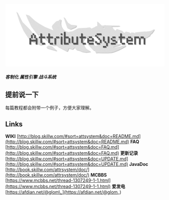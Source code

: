 ![icon](./images/icon.png)

##### **客制化** **属性引擎** **战斗系统**

## 提前说一下

每篇教程都会附带一个例子，方便大家理解。

## Links

**WIKI** [http://blog.skillw.com/#sort=attsystem&doc=README.md](http://blog.skillw.com/#sort=attsystem&doc=README.md)
**FAQ** [http://blog.skillw.com/#sort=attsystem&doc=FAQ.md](http://blog.skillw.com/#sort=attsystem&doc=FAQ.md)
**更新记录** [http://blog.skillw.com/#sort=attsystem&doc=UPDATE.md](http://blog.skillw.com/#sort=attsystem&doc=UPDATE.md)
**JavaDoc** [http://book.skillw.com/attrsystem/doc/](http://book.skillw.com/attrsystem/doc/)
**MCBBS** [https://www.mcbbs.net/thread-1307249-1-1.html](https://www.mcbbs.net/thread-1307249-1-1.html)
**爱发电** [https://afdian.net/@glom\_](https://afdian.net/@glom_)
